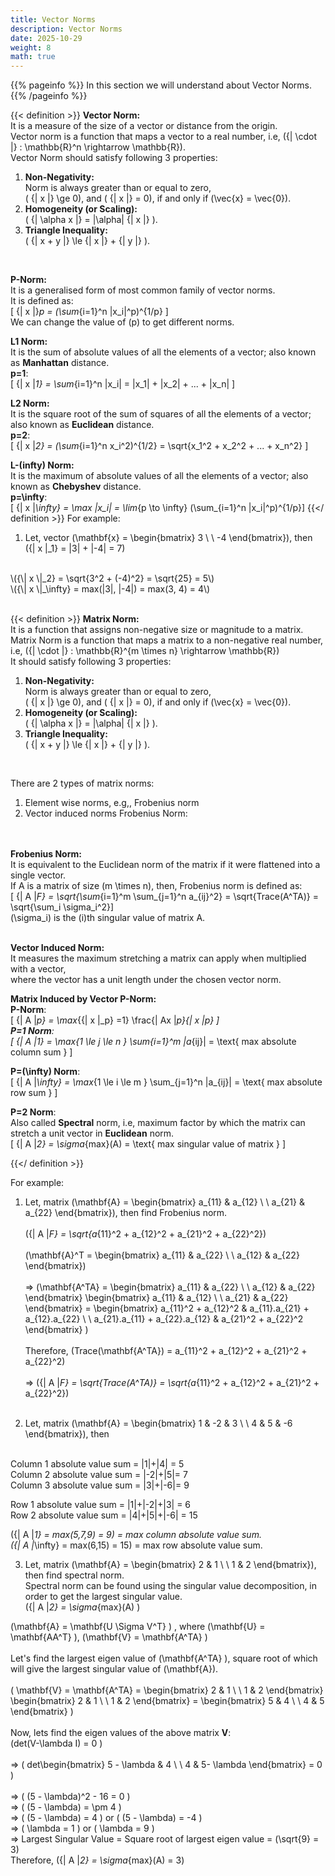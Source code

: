```yaml
---
title: Vector Norms
description: Vector Norms
date: 2025-10-29
weight: 8
math: true
---
```


{{% pageinfo %}}
In this section we will understand about Vector Norms.<br>
{{% /pageinfo %}}

{{< definition >}}
**Vector Norm:** <br>
It is a measure of the size of a vector or distance from the origin. <br>
Vector norm is a function that maps a vector to a real number, i.e, \({\| \cdot \|} : \mathbb{R}^n \rightarrow \mathbb{R}\).
<br>
Vector Norm should satisfy following 3 properties: <br>
1. **Non-Negativity:** <br>
Norm is always greater than or equal to zero, <br>
\( {\| x \|} \ge 0\), and \( {\| x \|} = 0\), if and only if \(\vec{x} = \vec{0}\). <br>
2. **Homogeneity (or Scaling):** <br>
\( {\| \alpha x \|} = |\alpha| {\| x \|} \). <br>
3. **Triangle Inequality:** <br>
\( {\| x + y \|} \le {\| x \|} + {\| y \|} \).
<br>

**P-Norm:** <br>
It is a generalised form of most common family of vector norms. <br>
It is defined as: <br>
\[ {\| x \|}_p = (\sum_{i=1}^n |x_i|^p)^{1/p} \] <br>
We can change the value of \(p\) to get different norms.

**L1 Norm:** <br>
It is the sum of absolute values of all the elements of a vector; also known as **Manhattan** distance. <br>
**p=1**: <br>
\[ {\| x \|_1} = \sum_{i=1}^n |x_i| = |x_1| + |x_2| + ... + |x_n| \]

**L2 Norm:** <br>
It is the square root of the sum of squares of all the elements of a vector; also known as **Euclidean** distance. <br>
**p=2**: <br>
\[ {\| x \|_2} =  (\sum_{i=1}^n x_i^2)^{1/2} = \sqrt{x_1^2 + x_2^2 + ... + x_n^2} \]

**L-\(infty\) Norm:** <br>
It is the maximum of absolute values of all the elements of a vector; also known as **Chebyshev** distance. <br>
**p=\infty**: <br>
\[ {\| x \|_\infty} = \max |x_i| = \lim_{p \to \infty}  (\sum_{i=1}^n |x_i|^p)^{1/p}\]
{{</ definition >}}
For example: 
1. Let, vector \(\mathbf{x} = \begin{bmatrix} 3 \\  \\ -4 \end{bmatrix}\), then <br>
\({\| x \|_1} = |3| + |-4| = 7\)
<br>
\({\| x \|_2} = \sqrt{3^2 + (-4)^2} = \sqrt{25} = 5\)
<br>
\({\| x \|_\infty} = max(|3|, |-4|) = max(3, 4) = 4\)
<br><br>

{{< definition >}}
**Matrix Norm:** <br>
It is a function that assigns non-negative size or magnitude to a matrix. <br>
Matrix Norm is a function that maps a matrix to a non-negative real number, i.e, \({\| \cdot \|} : \mathbb{R}^{m \times n} \rightarrow \mathbb{R}\)
<br>
It should satisfy following 3 properties: <br>
1. **Non-Negativity:** <br>
Norm is always greater than or equal to zero, <br>
\( {\| x \|} \ge 0\), and \( {\| x \|} = 0\), if and only if \(\vec{x} = \vec{0}\). <br>
2. **Homogeneity (or Scaling):** <br>
\( {\| \alpha x \|} = |\alpha| {\| x \|} \). <br>
3. **Triangle Inequality:** <br>
\( {\| x + y \|} \le {\| x \|} + {\| y \|} \).
<br>

There are 2 types of matrix norms: <br>
1. Element wise norms, e.g,, Frobenius norm
2. Vector induced norms Frobenius Norm: <br>
<br><br>

**Frobenius Norm:** <br>
It is equivalent to the Euclidean norm of the matrix if it were flattened into a single vector. <br>
If A is a matrix of size \(m \times n\), then, Frobenius norm is defined as: <br>
\[ {\| A \|_F} = \sqrt{\sum_{i=1}^m \sum_{j=1}^n a_{ij}^2} = \sqrt{Trace(A^TA)} = \sqrt{\sum_i \sigma_i^2}\]
<br>
\(\sigma_i\) is the \(i\)th singular value of matrix A.
<br><br>

**Vector Induced Norm:** <br>
It measures the maximum stretching a matrix can apply when multiplied with a vector, <br>
where the vector has a unit length under the chosen vector norm. <br>

**Matrix Induced by Vector P-Norm:** <br>
**P-Norm**: <br>
\[ {\| A \|_p} = \max_{{\| x \|_p} =1} \frac{\| Ax \|_p}{\| x \|_p} \]
<br>
**P=1 Norm**: <br>
\[ {\| A \|_1} = \max_{1 \le j \le n } \sum_{i=1}^m |a_{ij}| =
\text{ max absolute column sum } \]

**P=\(\infty\) Norm**: <br>
\[ {\| A \|_\infty} = \max_{1 \le i \le m } \sum_{j=1}^n |a_{ij}| =
\text{ max absolute row sum } \]

**P=2 Norm**: <br>
Also called **Spectral** norm, i.e, maximum factor by which the matrix can stretch a unit vector in **Euclidean** norm. <br>
\[ {\| A \|_2} = \sigma_{max}(A) =
\text{ max singular value of matrix } \]

{{</ definition >}}

For example:
1. Let, matrix \(\mathbf{A} = \begin{bmatrix} a_{11} & a_{12} \\ \\ a_{21} & a_{22} \end{bmatrix}\), then find Frobenius norm.<br><br>
\({\| A \|_F} = \sqrt{a_{11}^2 +  a_{12}^2 + a_{21}^2 +  a_{22}^2}\)
<br><br>
\(\mathbf{A}^T = \begin{bmatrix} a_{11} & a_{22} \\ \\ a_{12} & a_{22} \end{bmatrix}\)
<br><br>
=> \(\mathbf{A^TA} = 
\begin{bmatrix} a_{11} & a_{22} \\ \\ a_{12} & a_{22} \end{bmatrix}
\begin{bmatrix} a_{11} & a_{12} \\ \\ a_{21} & a_{22} \end{bmatrix}
= \begin{bmatrix} a_{11}^2 + a_{12}^2 & a_{11}.a_{21} + a_{12}.a_{22} \\ \\ a_{21}.a_{11} + a_{22}.a_{12} & a_{21}^2 + a_{22}^2 \end{bmatrix}
\)
<br><br>
Therefore, \(Trace(\mathbf{A^TA}) = a_{11}^2 + a_{12}^2 + a_{21}^2 + a_{22}^2\)
<br><br>
=> \({\| A \|_F} = \sqrt{Trace(A^TA)} = \sqrt{a_{11}^2 +  a_{12}^2 + a_{21}^2 +  a_{22}^2}\)
<br><br>

2. Let, matrix \(\mathbf{A} = \begin{bmatrix} 1 & -2 & 3 \\ \\ 4 & 5 & -6 \end{bmatrix}\), then <br><br>

Column 1 absolute value sum = |1|+|4| = 5 <br>
Column 2 absolute value sum = |-2|+|5|= 7 <br>
Column 3 absolute value sum = |3|+|-6|= 9 <br>

Row 1 absolute value sum = |1|+|-2|+|3| = 6 <br>
Row 2 absolute value sum = |4|+|5|+|-6| = 15 <br>

\({\| A \|_1} = max(5,7,9) = 9\) = max column absolute value sum. <br>
\({\| A \|_\infty} = max(6,15) = 15\) = max row absolute value sum.

3. Let, matrix \(\mathbf{A} = \begin{bmatrix} 2 & 1 \\ \\ 1 & 2 \end{bmatrix}\), then find spectral norm. <br>
Spectral norm can be found using the singular value decomposition, in order to get the largest singular value. <br>
\({\| A \|_2} = \sigma_{max}(A) \) <br>

\(\mathbf{A} = \mathbf{U \Sigma V^T} \) , where
\(\mathbf{U} = \mathbf{AA^T} \),
\(\mathbf{V} = \mathbf{A^TA} \)
<br><br>
Let's find the largest eigen value of \(\mathbf{A^TA} \), square root of which will give the largest singular value of \(\mathbf{A}\). <br>
<br>
\( \mathbf{V} = \mathbf{A^TA} = 
\begin{bmatrix} 2 & 1 \\ \\ 1 & 2 \end{bmatrix}
\begin{bmatrix} 2 & 1 \\ \\ 1 & 2 \end{bmatrix}
= \begin{bmatrix} 5 & 4 \\ \\ 4 & 5 \end{bmatrix}
\)
<br><br>
Now, lets find the eigen values of the above matrix **V**: <br>
\(det(V-\lambda I) = 0 \) <br><br>
=> \(
det\begin{bmatrix} 5 - \lambda & 4 \\ \\ 4 & 5- \lambda \end{bmatrix} = 0
\)
<br><br>
=> \( (5 - \lambda)^2 - 16 = 0 \) <br>
=> \( (5 - \lambda)  = \pm 4 \) <br>
=> \( (5 - \lambda)  = 4 \)  or \( (5 - \lambda)  = -4 \) <br>
=> \( \lambda = 1 \)  or \( \lambda = 9 \)<br>
=> Largest Singular Value = Square root of largest eigen value = \(\sqrt{9} = 3\)  <br>
Therefore, \({\| A \|_2} = \sigma_{max}(A) = 3\)
<br><br>

